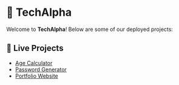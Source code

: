# 🚀 TechAlpha

Welcome to **TechAlpha**! Below are some of our deployed projects:

## 🔗 Live Projects
- [Age Calculator](https://pratik-age-calculator.vercel.app/)
- [Password Generator](https://pratik-password-generator.vercel.app/)
- [Portfolio Website](https://pratik-devganiya.vercel.app/)
